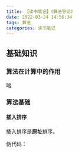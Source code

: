 ```yaml
---
title: 【读书笔记】《算法导论》
date: 2022-03-24 14:56:34
tags: 算法
categories: 读书笔记
---
```

基础知识
---
### 算法在计算中的作用
略

### 算法基础
#### 插入排序
插入排序是**原址**排序。

伪代码：
```

```